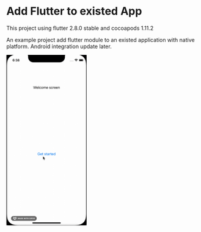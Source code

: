 # Add Flutter to existed App
This project using flutter 2.8.0 stable and cocoapods 1.11.2

An example project add flutter module to an existed application with native platform.
Android integration update later.

<img src="images/demo.gif" height="448" width="210">

